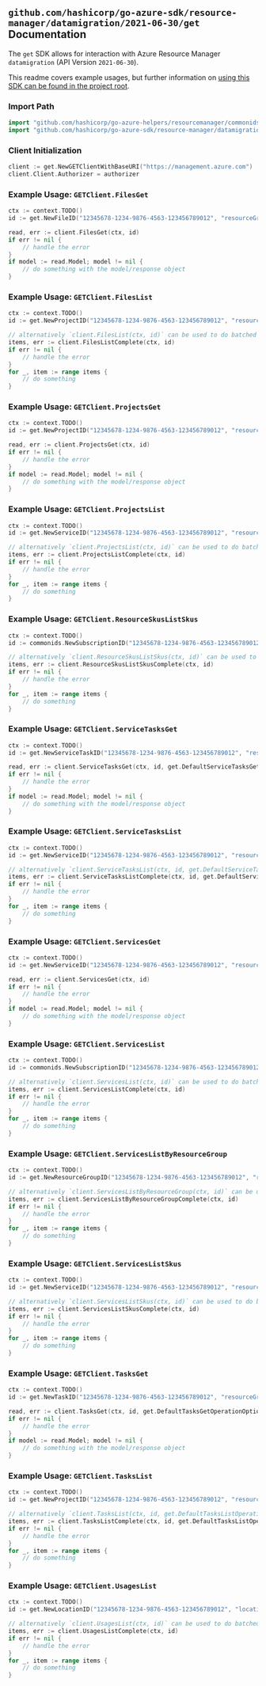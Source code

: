 
## `github.com/hashicorp/go-azure-sdk/resource-manager/datamigration/2021-06-30/get` Documentation

The `get` SDK allows for interaction with Azure Resource Manager `datamigration` (API Version `2021-06-30`).

This readme covers example usages, but further information on [using this SDK can be found in the project root](https://github.com/hashicorp/go-azure-sdk/tree/main/docs).

### Import Path

```go
import "github.com/hashicorp/go-azure-helpers/resourcemanager/commonids"
import "github.com/hashicorp/go-azure-sdk/resource-manager/datamigration/2021-06-30/get"
```


### Client Initialization

```go
client := get.NewGETClientWithBaseURI("https://management.azure.com")
client.Client.Authorizer = authorizer
```


### Example Usage: `GETClient.FilesGet`

```go
ctx := context.TODO()
id := get.NewFileID("12345678-1234-9876-4563-123456789012", "resourceGroupValue", "serviceValue", "projectValue", "fileValue")

read, err := client.FilesGet(ctx, id)
if err != nil {
	// handle the error
}
if model := read.Model; model != nil {
	// do something with the model/response object
}
```


### Example Usage: `GETClient.FilesList`

```go
ctx := context.TODO()
id := get.NewProjectID("12345678-1234-9876-4563-123456789012", "resourceGroupValue", "serviceValue", "projectValue")

// alternatively `client.FilesList(ctx, id)` can be used to do batched pagination
items, err := client.FilesListComplete(ctx, id)
if err != nil {
	// handle the error
}
for _, item := range items {
	// do something
}
```


### Example Usage: `GETClient.ProjectsGet`

```go
ctx := context.TODO()
id := get.NewProjectID("12345678-1234-9876-4563-123456789012", "resourceGroupValue", "serviceValue", "projectValue")

read, err := client.ProjectsGet(ctx, id)
if err != nil {
	// handle the error
}
if model := read.Model; model != nil {
	// do something with the model/response object
}
```


### Example Usage: `GETClient.ProjectsList`

```go
ctx := context.TODO()
id := get.NewServiceID("12345678-1234-9876-4563-123456789012", "resourceGroupValue", "serviceValue")

// alternatively `client.ProjectsList(ctx, id)` can be used to do batched pagination
items, err := client.ProjectsListComplete(ctx, id)
if err != nil {
	// handle the error
}
for _, item := range items {
	// do something
}
```


### Example Usage: `GETClient.ResourceSkusListSkus`

```go
ctx := context.TODO()
id := commonids.NewSubscriptionID("12345678-1234-9876-4563-123456789012")

// alternatively `client.ResourceSkusListSkus(ctx, id)` can be used to do batched pagination
items, err := client.ResourceSkusListSkusComplete(ctx, id)
if err != nil {
	// handle the error
}
for _, item := range items {
	// do something
}
```


### Example Usage: `GETClient.ServiceTasksGet`

```go
ctx := context.TODO()
id := get.NewServiceTaskID("12345678-1234-9876-4563-123456789012", "resourceGroupValue", "serviceValue", "serviceTaskValue")

read, err := client.ServiceTasksGet(ctx, id, get.DefaultServiceTasksGetOperationOptions())
if err != nil {
	// handle the error
}
if model := read.Model; model != nil {
	// do something with the model/response object
}
```


### Example Usage: `GETClient.ServiceTasksList`

```go
ctx := context.TODO()
id := get.NewServiceID("12345678-1234-9876-4563-123456789012", "resourceGroupValue", "serviceValue")

// alternatively `client.ServiceTasksList(ctx, id, get.DefaultServiceTasksListOperationOptions())` can be used to do batched pagination
items, err := client.ServiceTasksListComplete(ctx, id, get.DefaultServiceTasksListOperationOptions())
if err != nil {
	// handle the error
}
for _, item := range items {
	// do something
}
```


### Example Usage: `GETClient.ServicesGet`

```go
ctx := context.TODO()
id := get.NewServiceID("12345678-1234-9876-4563-123456789012", "resourceGroupValue", "serviceValue")

read, err := client.ServicesGet(ctx, id)
if err != nil {
	// handle the error
}
if model := read.Model; model != nil {
	// do something with the model/response object
}
```


### Example Usage: `GETClient.ServicesList`

```go
ctx := context.TODO()
id := commonids.NewSubscriptionID("12345678-1234-9876-4563-123456789012")

// alternatively `client.ServicesList(ctx, id)` can be used to do batched pagination
items, err := client.ServicesListComplete(ctx, id)
if err != nil {
	// handle the error
}
for _, item := range items {
	// do something
}
```


### Example Usage: `GETClient.ServicesListByResourceGroup`

```go
ctx := context.TODO()
id := get.NewResourceGroupID("12345678-1234-9876-4563-123456789012", "resourceGroupValue")

// alternatively `client.ServicesListByResourceGroup(ctx, id)` can be used to do batched pagination
items, err := client.ServicesListByResourceGroupComplete(ctx, id)
if err != nil {
	// handle the error
}
for _, item := range items {
	// do something
}
```


### Example Usage: `GETClient.ServicesListSkus`

```go
ctx := context.TODO()
id := get.NewServiceID("12345678-1234-9876-4563-123456789012", "resourceGroupValue", "serviceValue")

// alternatively `client.ServicesListSkus(ctx, id)` can be used to do batched pagination
items, err := client.ServicesListSkusComplete(ctx, id)
if err != nil {
	// handle the error
}
for _, item := range items {
	// do something
}
```


### Example Usage: `GETClient.TasksGet`

```go
ctx := context.TODO()
id := get.NewTaskID("12345678-1234-9876-4563-123456789012", "resourceGroupValue", "serviceValue", "projectValue", "taskValue")

read, err := client.TasksGet(ctx, id, get.DefaultTasksGetOperationOptions())
if err != nil {
	// handle the error
}
if model := read.Model; model != nil {
	// do something with the model/response object
}
```


### Example Usage: `GETClient.TasksList`

```go
ctx := context.TODO()
id := get.NewProjectID("12345678-1234-9876-4563-123456789012", "resourceGroupValue", "serviceValue", "projectValue")

// alternatively `client.TasksList(ctx, id, get.DefaultTasksListOperationOptions())` can be used to do batched pagination
items, err := client.TasksListComplete(ctx, id, get.DefaultTasksListOperationOptions())
if err != nil {
	// handle the error
}
for _, item := range items {
	// do something
}
```


### Example Usage: `GETClient.UsagesList`

```go
ctx := context.TODO()
id := get.NewLocationID("12345678-1234-9876-4563-123456789012", "locationValue")

// alternatively `client.UsagesList(ctx, id)` can be used to do batched pagination
items, err := client.UsagesListComplete(ctx, id)
if err != nil {
	// handle the error
}
for _, item := range items {
	// do something
}
```
